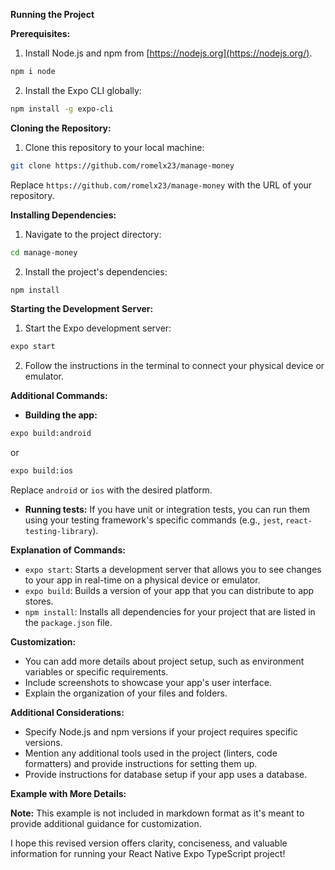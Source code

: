 **Running the Project**

**Prerequisites:**

1.  Install Node.js and npm from [https://nodejs.org](https://nodejs.org/).

<!-- end list -->

```bash
npm i node
```

2.  Install the Expo CLI globally:

<!-- end list -->

```bash
npm install -g expo-cli
```

**Cloning the Repository:**

1.  Clone this repository to your local machine:

<!-- end list -->

```bash
git clone https://github.com/romelx23/manage-money
```

Replace `https://github.com/romelx23/manage-money` with the URL of your repository.

**Installing Dependencies:**

1.  Navigate to the project directory:

<!-- end list -->

```bash
cd manage-money
```

2.  Install the project's dependencies:

<!-- end list -->

```bash
npm install
```

**Starting the Development Server:**

1.  Start the Expo development server:

<!-- end list -->

```bash
expo start
```

2.  Follow the instructions in the terminal to connect your physical device or emulator.

**Additional Commands:**

- **Building the app:**

<!-- end list -->

```bash
expo build:android
```

or

```bash
expo build:ios
```

Replace `android` or `ios` with the desired platform.

- **Running tests:**
  If you have unit or integration tests, you can run them using your testing framework's specific commands (e.g., `jest`, `react-testing-library`).

**Explanation of Commands:**

- `expo start`: Starts a development server that allows you to see changes to your app in real-time on a physical device or emulator.
- `expo build`: Builds a version of your app that you can distribute to app stores.
- `npm install`: Installs all dependencies for your project that are listed in the `package.json` file.

**Customization:**

- You can add more details about project setup, such as environment variables or specific requirements.
- Include screenshots to showcase your app's user interface.
- Explain the organization of your files and folders.

**Additional Considerations:**

- Specify Node.js and npm versions if your project requires specific versions.
- Mention any additional tools used in the project (linters, code formatters) and provide instructions for setting them up.
- Provide instructions for database setup if your app uses a database.

**Example with More Details:**

**Note:** This example is not included in markdown format as it's meant to provide additional guidance for customization.

I hope this revised version offers clarity, conciseness, and valuable information for running your React Native Expo TypeScript project\!
